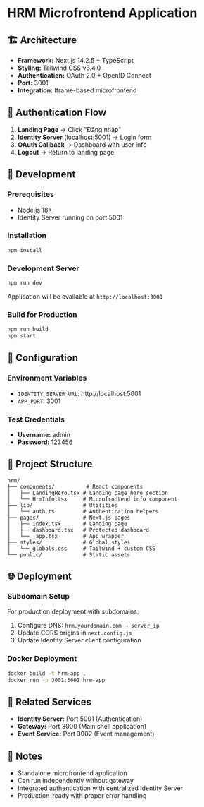 # HRM Microfrontend Application

## 🏗️ Architecture
- **Framework:** Next.js 14.2.5 + TypeScript
- **Styling:** Tailwind CSS v3.4.0
- **Authentication:** OAuth 2.0 + OpenID Connect
- **Port:** 3001
- **Integration:** Iframe-based microfrontend

## 🔐 Authentication Flow
1. **Landing Page** → Click "Đăng nhập"
2. **Identity Server** (localhost:5001) → Login form
3. **OAuth Callback** → Dashboard with user info
4. **Logout** → Return to landing page

## 🚀 Development

### Prerequisites
- Node.js 18+
- Identity Server running on port 5001

### Installation
```bash
npm install
```

### Development Server
```bash
npm run dev
```
Application will be available at `http://localhost:3001`

### Build for Production
```bash
npm run build
npm start
```

## 🔧 Configuration

### Environment Variables
- `IDENTITY_SERVER_URL`: http://localhost:5001
- `APP_PORT`: 3001

### Test Credentials
- **Username:** admin
- **Password:** 123456

## 📁 Project Structure
```
hrm/
├── components/          # React components
│   ├── LandingHero.tsx # Landing page hero section
│   └── HrmInfo.tsx     # Microfrontend info component
├── lib/                # Utilities
│   └── auth.ts         # Authentication helpers
├── pages/              # Next.js pages
│   ├── index.tsx       # Landing page
│   ├── dashboard.tsx   # Protected dashboard
│   └── _app.tsx        # App wrapper
├── styles/             # Global styles
│   └── globals.css     # Tailwind + custom CSS
└── public/             # Static assets
```

## 🌐 Deployment

### Subdomain Setup
For production deployment with subdomains:
1. Configure DNS: `hrm.yourdomain.com → server_ip`
2. Update CORS origins in `next.config.js`
3. Update Identity Server client configuration

### Docker Deployment
```bash
docker build -t hrm-app .
docker run -p 3001:3001 hrm-app
```

## 🔗 Related Services
- **Identity Server:** Port 5001 (Authentication)
- **Gateway:** Port 3000 (Main shell application)
- **Event Service:** Port 3002 (Event management)

## 📝 Notes
- Standalone microfrontend application
- Can run independently without gateway
- Integrated authentication with centralized Identity Server
- Production-ready with proper error handling
